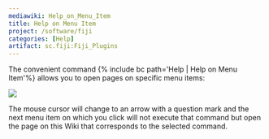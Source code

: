 ```yaml
---
mediawiki: Help_on_Menu_Item
title: Help on Menu Item
project: /software/fiji
categories: [Help]
artifact: sc.fiji:Fiji_Plugins
---
```


The convenient command {% include bc path='Help | Help on Menu Item'%} allows you to open pages on specific menu items:

![](/media/help-on-menu-item.png)

The mouse cursor will change to an arrow with a question mark and the next menu item on which you click will not execute that command but open the page on this Wiki that corresponds to the selected command.


